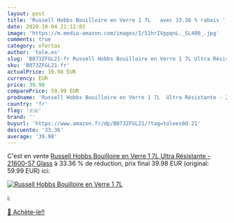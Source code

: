 ```yaml
---
layout: post
title: 'Russell Hobbs Bouilloire en Verre 1 7L   avec 33.36 % rabais '
date: 2020-10-04 21:12:03
image: 'https://m.media-amazon.com/images/I/51hrIVppqnL._SL400_.jpg'
comments: true
category: ofertas
author: 'tole.es'
slug: 'B073ZFGL21-fr Russell Hobbs Bouilloire en Verre 1 7L Ultra Résistante -...'
sku: 'B073ZFGL21-fr'
actualPrice: 39.98 EUR
currency: EUR
price: 39.98
comparePrice: 59.99 EUR
prodname: 'Russell Hobbs Bouilloire en Verre 1 7L  Ultra Résistante - 21600-57 Glass'
country: 'fr'
flag: '🇫🇷'
brand: ''
buyurl: 'https://www.amazon.fr/dp/B073ZFGL21/?tag=tolees0d-21'
descuento: '33.36'
average: '39.98'
---
```


C'est en vente [Russell Hobbs Bouilloire en Verre 1 7L  Ultra Résistante - 21600-57 Glass](https://www.amazon.fr/dp/B073ZFGL21/?tag=tolees0d-21)  à  33.36 % de réduction, prix final  39.98 EUR (original: 59.99 EUR) ici:

[![Russell Hobbs Bouilloire en Verre 1 7L  ](https://m.media-amazon.com/images/I/51hrIVppqnL._SL400_.jpg)](https://www.amazon.fr/dp/B073ZFGL21/?tag=tolees0d-21)

ℹ️:


[🛒 Achète-le!!](https://www.amazon.fr/dp/B073ZFGL21/?tag=tolees0d-21)
